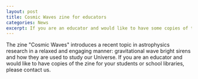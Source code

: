 ```yaml
---
layout: post
title: Cosmic Waves zine for educators
categories: News
excerpt: If you are an educator and would like to have some copies of the zine for your students or school libraries, please contact us.
---
```


The zine "Cosmic Waves" introduces a recent topic in astrophysics research in a relaxed and engaging manner: gravitational wave bright sirens and how they are used to study our Universe. If you are an educator and would like to have copies of the zine for your students or school libraries, please contact us.
